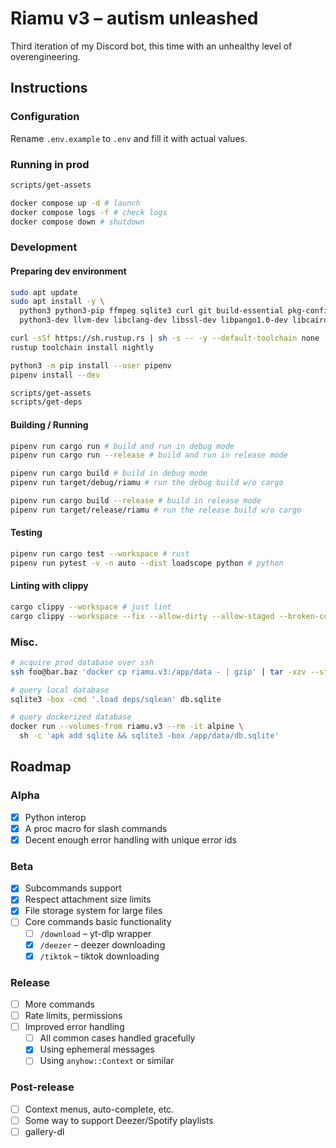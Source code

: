 # Riamu v3 – autism unleashed

Third iteration of my Discord bot, this time with an unhealthy level of overengineering.

## Instructions

### Configuration

Rename `.env.example` to `.env` and fill it with actual values.

### Running in prod

```sh
scripts/get-assets

docker compose up -d # launch
docker compose logs -f # check logs
docker compose down # shutdown
```

### Development

#### Preparing dev environment

```sh
sudo apt update
sudo apt install -y \
  python3 python3-pip ffmpeg sqlite3 curl git build-essential pkg-config clang \
  python3-dev llvm-dev libclang-dev libssl-dev libpango1.0-dev libcairo2-dev librsvg2-dev

curl -sSf https://sh.rustup.rs | sh -s -- -y --default-toolchain none
rustup toolchain install nightly

python3 -m pip install --user pipenv
pipenv install --dev

scripts/get-assets
scripts/get-deps
```

#### Building / Running

```sh
pipenv run cargo run # build and run in debug mode
pipenv run cargo run --release # build and run in release mode

pipenv run cargo build # build in debug mode
pipenv run target/debug/riamu # run the debug build w/o cargo

pipenv run cargo build --release # build in release mode
pipenv run target/release/riamu # run the release build w/o cargo
```

#### Testing

```sh
pipenv run cargo test --workspace # rust
pipenv run pytest -v -n auto --dist loadscope python # python
```

#### Linting with clippy

```sh
cargo clippy --workspace # just lint
cargo clippy --workspace --fix --allow-dirty --allow-staged --broken-code # lint & fix
```

### Misc.

```sh
# acquire prod database over ssh
ssh foo@bar.baz 'docker cp riamu.v3:/app/data - | gzip' | tar -xzv --strip-components=1

# query local database
sqlite3 -box -cmd '.load deps/sqlean' db.sqlite

# query dockerized database
docker run --volumes-from riamu.v3 --rm -it alpine \
  sh -c 'apk add sqlite && sqlite3 -box /app/data/db.sqlite'
```

## Roadmap

### Alpha
- [x] Python interop
- [x] A proc macro for slash commands
- [x] Decent enough error handling with unique error ids

### Beta
- [x] Subcommands support
- [x] Respect attachment size limits
- [x] File storage system for large files
- [ ] Core commands basic functionality
  - [ ] `/download` – yt-dlp wrapper
  - [x] `/deezer` – deezer downloading
  - [x] `/tiktok` – tiktok downloading

### Release
- [ ] More commands
- [ ] Rate limits, permissions
- [ ] Improved error handling
  - [ ] All common cases handled gracefully
  - [x] Using ephemeral messages
  - [ ] Using `anyhow::Context` or similar

### Post-release
- [ ] Context menus, auto-complete, etc.
- [ ] Some way to support Deezer/Spotify playlists
- [ ] gallery-dl
